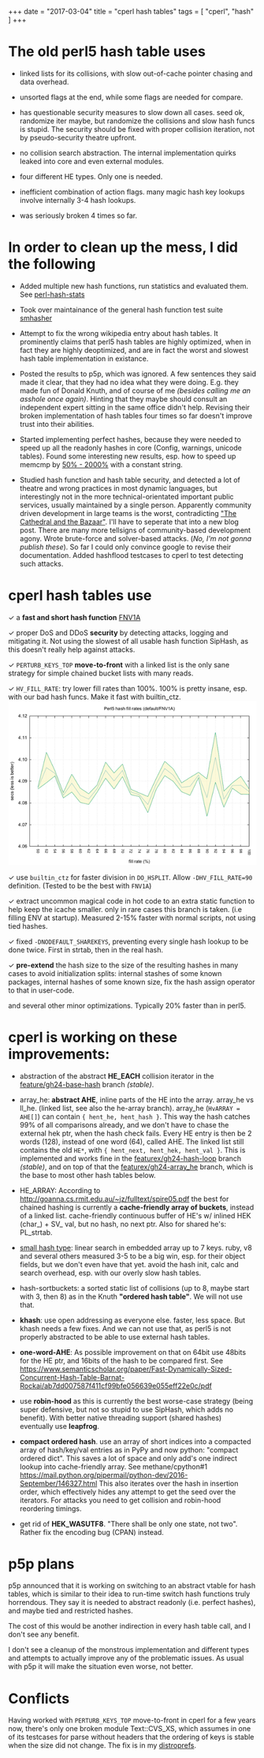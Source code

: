+++
date = "2017-03-04"
title = "cperl hash tables"
tags = [ "cperl", "hash" ]
+++

# The old perl5 hash table uses

- linked lists for its collisions, with slow out-of-cache pointer
  chasing and data overhead.

- unsorted flags at the end, while some flags are needed for compare.

- has questionable security measures to slow down all cases. seed ok,
  randomize iter maybe, but randomize the collisions and slow hash
  funcs is stupid. The security should be fixed with proper collision
  iteration, not by pseudo-security theatre upfront.

- no collision search abstraction. The internal implementation quirks
  leaked into core and even external modules.

- four different HE types. Only one is needed.

- inefficient combination of action flags. many magic hash key lookups
  involve internally 3-4 hash lookups.

- was seriously broken 4 times so far.

# In order to clean up the mess, I did the following

* Added multiple new hash functions, run statistics and evaluated them.
  See [perl-hash-stats](https://github.com/rurban/perl-hash-stats)

* Took over maintainance of the general hash function test suite
  [smhasher](https://github.com/rurban/smhasher#smhasher)

* Attempt to fix the wrong wikipedia entry about hash tables. It
  prominently claims that perl5 hash tables are highly optimized, when
  in fact they are highly deoptimized, and are in fact the worst and
  slowest hash table implementation in existance.

* Posted the results to p5p, which was ignored. A few sentences they
  said made it clear, that they had no idea what they were
  doing. E.g. they made fun of Donald Knuth, and of course of me
  *(besides calling me an asshole once again)*. Hinting that they
  maybe should consult an independent expert sitting in the same
  office didn't help. Revising their broken implementation of hash
  tables four times so far doesn't improve trust into their abilities.

* Started implementing perfect hashes, because they were needed to
  speed up all the readonly hashes in core (Config, warnings, unicode
  tables).  Found some interesting new results, esp. how to speed
  up memcmp by [50% - 2000%](http://blogs.perl.org/users/rurban/2014/08/perfect-hashes-and-faster-than-memcmp.html)
  with a constant string.

* Studied hash function and hash table security, and detected a lot of
  theatre and wrong practices in most dynamic languages, but
  interestingly not in the more technical-orientated important public
  services, usually maintained by a single person. Apparently
  community driven development in large teams is the worst,
  contradicting ["The Cathedral and the Bazaar"](http://www.catb.org/esr/writings/cathedral-bazaar/). I'll have to seperate that into a new blog post. There are
  many more tellsigns of community-based development agony.
  Wrote brute-force and solver-based attacks. (*No, I'm not gonna publish
  these*).  So far I could only convince google to revise their
  documentation.  Added hashflood testcases to cperl to test detecting
  such attacks.

# cperl hash tables use

✓ a **fast and short hash function** [FNV1A](https://github.com/rurban/smhasher#smhasher)

✓ proper DoS and DDoS **security** by detecting attacks, logging and
  mitigating it. Not using the slowest of all usable hash function
  SipHash, as this doesn't really help against attacks.

✓ `PERTURB_KEYS_TOP` **move-to-front** with a linked list is the only
  sane strategy for simple chained bucket lists with many reads.

✓ `HV_FILL_RATE`: try lower fill rates than 100%.
  100% is pretty insane, esp. with our bad hash funcs. Make it fast with builtin_ctz.
  [![FNV1A fill rates](https://github.com/rurban/perl-hash-stats/raw/master/hash-fillrate-def-FNV1A.png)](https://github.com/rurban/perl-hash-stats#fill-rates)

✓ use `builtin_ctz` for faster division in `DO_HSPLIT`.
  Allow `-DHV_FILL_RATE=90` definition. (Tested to be the best with `FNV1A`)

✓ extract uncommon magical code in hot code to an extra static
  function to help keep the icache smaller. only in rare cases this
  branch is taken. (i.e filling ENV at startup). Measured 2-15% faster
  with normal scripts, not using tied hashes.

✓ fixed `-DNODEFAULT_SHAREKEYS`, preventing every single hash lookup
  to be done twice.  First in strtab, then in the real hash.

✓ **pre-extend** the hash size to the size of the resulting hashes in many cases
  to avoid initialization splits:
  internal stashes of some known packages, internal hashes of some known size,
  fix the hash assign operator to that in user-code.

and several other minor optimizations. Typically 20% faster than in perl5.

# cperl is working on these improvements:

- abstraction of the abstract **HE_EACH** collision iterator in the
  [feature/gh24-base-hash](https://github.com/perl11/cperl/commits/feature/gh24-base-hash) branch *(stable)*.

- array_he: **abstract AHE**, inline parts of the HE into the
  array. array_he vs ll_he. (linked list, see also the he-array
  branch). array_he (`HvARRAY = AHE[]`) can contain
  `{ hent_he, hent_hash }`. This way the hash catches 99% of all comparisons
  already, and we don't have to chase the external hek ptr, when the
  hash check fails. Every HE entry is then be 2 words (128), instead
  of one word (64), called AHE. The linked list still contains the old
  `HE*`, with `{ hent_next, hent_hek, hent_val }`. This is implemented and
  works fine in the
  [featurex/gh24-hash-loop](https://github.com/perl11/cperl/commits/feature/gh24-hash-loop) branch *(stable)*, and on top of that the [featurex/gh24-array_he](https://github.com/perl11/cperl/commits/feature/gh24-array_he) branch,
  which is the base to most other hash tables below.

- HE\_ARRAY: According to
  http://goanna.cs.rmit.edu.au/~jz/fulltext/spire05.pdf the best for
  chained hashing is currently a **cache-friendly array of buckets**,
  instead of a linked list. cache-friendly continuous buffer of HE's
  w/ inlined HEK (char_) + SV_ val, but no hash, no next ptr. Also for
  shared he's: PL_strtab.

- [small hash type](https://github.com/perl11/cperl/issues/102):
  linear search in embedded array up to 7 keys. ruby, v8 and several
  others measured 3-5 to be a big win, esp. for their object fields,
  but we don't even have that yet. avoid the hash init, calc and search
  overhead, esp. with our overly slow hash tables.

- hash-sortbuckets: a sorted static list of collisions (up to 8, maybe
  start with 3, then 8) as in the Knuth **"ordered hash table"**. We will not
  use that.

- **khash**: use open addressing as everyone else. faster, less space. But
  khash needs a few fixes. And we can not use that, as perl5 is not properly
  abstracted to be able to use external hash tables.

- **one-word-AHE**: As possible improvement on that on 64bit use 48bits
  for the HE ptr, and 16bits of the hash to be compared first. See
  https://www.semanticscholar.org/paper/Fast-Dynamically-Sized-Concurrent-Hash-Table-Barnat-Rockai/ab7dd007587f411cf99bfe056639e055eff22e0c/pdf

- use **robin-hood** as this is currently the best worse-case strategy
  (being super defensive, but not so stupid to use SipHash, which adds
  no benefit). With better native threading support (shared hashes)
  eventually use **leapfrog**.

- **compact ordered hash**. use an array of short indices into a compacted
  array of hash/key/val entries as in PyPy and now python: "compact
  ordered dict". This saves a lot of space and only add's one indirect
  lookup into cache-friendly array. See methane/cpython#1
  https://mail.python.org/pipermail/python-dev/2016-September/146327.html
  This also iterates over the hash in insertion order, which
  effectively hides any attempt to get the seed over the
  iterators. For attacks you need to get collision and robin-hood
  reordering timings.

- get rid of **HEK_WASUTF8**. "There shall be only one state, not
  two". Rather fix the encoding bug (CPAN) instead.

# p5p plans

p5p announced that it is working on switching to an abstract vtable
for hash tables, which is similar to their idea to run-time switch
hash functions truly horrendous.  They say it is needed to abstract
readonly (i.e. perfect hashes), and maybe tied and restricted
hashes.

The cost of this would be another indirection in every hash
table call, and I don't see any benefit.

I don't see a cleanup of the monstrous implementation and different
types and attempts to actually improve any of the problematic issues.
As usual with p5p it will make the situation even worse, not better.

# Conflicts

Having worked with `PERTURB_KEYS_TOP` move-to-front in cperl for a few
years now, there's only one broken module Text::CVS_XS, which assumes
in one of its testcases for parse without headers that the ordering of
keys is stable when the size did not change. The fix is in my
[distroprefs](https://github.com/rurban/distroprefs/blob/master/sources/authors/id/R/RU/RURBAN/patches/Text-CSV_XS-cperl.patch).

